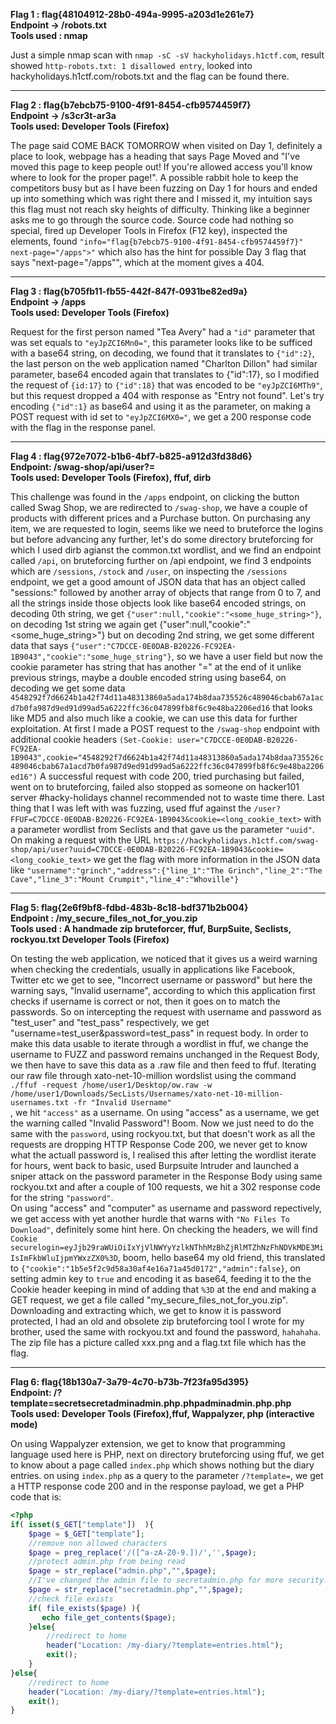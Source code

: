 **Flag 1 : flag{48104912-28b0-494a-9995-a203d1e261e7}**  
**Endpoint -> /robots.txt**  
**Tools used : nmap**  
  
Just a simple nmap scan with ```nmap -sC -sV hackyholidays.h1ctf.com```, result showed ```http-robots.txt: 1 disallowed entry```, looked into hackyholidays.h1ctf.com/robots.txt and the flag can be found there. 

--------------------------------------------------------------------------------

**Flag 2 : flag{b7ebcb75-9100-4f91-8454-cfb9574459f7}**  
**Endpoint -> /s3cr3t-ar3a**  
**Tools used: Developer Tools (Firefox)**  
  
The page said COME BACK TOMORROW when visited on Day 1, definitely a place to look, webpage has a heading that says Page Moved and "I've moved this page to keep people out! If you're allowed access you'll know where to look for the proper page!". A possible rabbit hole to keep the competitors busy but as I have been fuzzing on Day 1 for hours and ended up into something which was right there and I missed it, my intuition says this flag must not reach sky heights of difficulty. Thinking like a beginner asks me to go through the source code. Source code had nothing so special, fired up Developer Tools in Firefox (F12 key), inspected the elements, found ``"info="flag{b7ebcb75-9100-4f91-8454-cfb9574459f7}" next-page="/apps">"`` which also has the hint for possible Day 3 flag that says "next-page="/apps"", which at the moment gives a 404.   

--------------------------------------------------------------------------------
  
**Flag 3 : flag{b705fb11-fb55-442f-847f-0931be82ed9a}**  
**Endpoint -> /apps**  
**Tools used: Developer Tools (Firefox)**  
  
Request for the first person named "Tea Avery" had a ``"id"`` parameter that was set equals to ``"eyJpZCI6Mn0="``, this parameter looks like to be sufficed with a base64 string, on decoding, we found that it translates to ``{"id":2}``, the last person on the web application named "Charlton Dillon" had similar parameter, base64 encoded again that translates to {"id":17}, so I modified the request of ``{id:17}`` to ``{"id":18}`` that was encoded to be ``"eyJpZCI6MTh9"``, but this request dropped a 404 with response as "Entry not found".
Let's try encoding ``{"id":1}`` as base64 and using it as the parameter, on making a POST request with id set to ``"eyJpZCI6MX0="``, we get a 200 response code with the flag in the response panel. 

-------------------------------------------------------------
  
**Flag 4 : flag{972e7072-b1b6-4bf7-b825-a912d3fd38d6}**  
**Endpoint: /swag-shop/api/user?=**  
**Tools used: Developer Tools (Firefox), ffuf, dirb**  
  
This challenge was found in the ```/apps``` endpoint, on clicking the button called Swag Shop, we are redirected to ```/swag-shop```, we have a couple of products with different prices and a Purchase button. On purchasing any item, we are requested to login, seems like we need to bruteforce the logins but before advancing any further, let's do some directory bruteforcing for which I used dirb agianst the common.txt wordlist, and we find an endpoint called ```/api```, on bruteforcing further on /api endpoint, we find 3 endpoints which are ```/sessions```, ```/stock``` and ```/user```, on inspecting the ```/sessions``` endpoint, we get a good amount of JSON data that has an object called "sessions:" followed by another array of objects that range from 0 to 7, and all the strings inside those objects look like base64 encoded strings, on decoding 0th string, we get ``{"user":null,"cookie":"<some_huge_string>"}``, on decoding 1st string we again get {"user":null,"cookie":"<some_huge_string>"} but on decoding 2nd string, we get some different data that says ``{"user":"C7DCCE-0E0DAB-B20226-FC92EA-1B9043","cookie":"some_huge_string"}``, so we have a user field but now the cookie parameter has string that has another "=" at the end of it unlike previous strings, maybe a double encoded string using base64, on decoding we get some data ``4548292f7d6624b1a42f74d11a48313860a5ada174b8daa735526c489046cbab67a1acd7b0fa987d9ed91d99ad5a6222ffc36c047899fb8f6c9e48ba2206ed16`` that looks like MD5 and also much like a cookie, we can use this data for further exploitation. At first I made a POST request to the ``/swag-shop`` endpoint with additional cookie headers ``(Set-Cookie: user="C7DCCE-0E0DAB-B20226-FC92EA-1B9043",cookie="4548292f7d6624b1a42f74d11a48313860a5ada174b8daa735526c489046cbab67a1acd7b0fa987d9ed91d99ad5a6222ffc36c047899fb8f6c9e48ba2206ed16")``
A successful request with code 200, tried purchasing but failed, went on to bruteforcing, failed also stopped as someone on hacker101 server #hacky-holidays channel recommended not to waste time there. Last thing that I was left with was fuzzing, used ffuf against the ``/user?FFUF=C7DCCE-0E0DAB-B20226-FC92EA-1B9043&cookie=<long_cookie_text>`` with a parameter wordlist from Seclists and that gave us the parameter ``"uuid"``. On making a request with the URL ``https://hackyholidays.h1ctf.com/swag-shop/api/user?uuid=C7DCCE-0E0DAB-B20226-FC92EA-1B9043&cookie=<long_cookie_text>`` we get the flag with more information in the JSON data like 
``"username":"grinch","address":{"line_1":"The Grinch","line_2":"The Cave","line_3":"Mount Crumpit","line_4":"Whoville"}``

--------------------------------------------------------------------------------
  
**Flag 5: flag{2e6f9bf8-fdbd-483b-8c18-bdf371b2b004}**  
**Endpoint : /my_secure_files_not_for_you.zip**  
**Tools used : A handmade zip bruteforcer, ffuf, BurpSuite, Seclists, rockyou.txt Developer Tools (Firefox)**  
  
On testing the web application, we noticed that it gives us a weird warning when checking the credentials, usually in applications like Facebook, Twitter etc we get to see, "Incorrect username or password" but here the warning says, "Invalid username", according to which this application first checks if username is correct or not, then it goes on to match the passwords. So on intercepting the request with username and password as "test_user" and "test_pass" respectively, we get "username=test_user&password=test_pass" in request body. In order to make this data usable to iterate through a wordlist in ffuf, we change the username to FUZZ and password remains unchanged in the Request Body, we then have to save this data as a .raw file and then feed to ffuf. Iterating our raw file through xato-net-10-million wordslist using the command  
``./ffuf -request /home/user1/Desktop/ow.raw -w /home/user1/Downloads/SecLists/Usernames/xato-net-10-million-usernames.txt -fr "Invalid Username"``  
, we hit ``"access"`` as a username. On using "access" as a username, we get the warning called "Invalid Password"! Boom. Now we just need to do the same with the ``password``, using rockyou.txt,  but that doesn't work as all the requests are dropping HTTP Response Code 200, we never get to know what the actuall password is, I realised this after letting the wordlist iterate for hours, went back to basic, used Burpsuite Intruder and launched a sniper attack on the password parameter in the Response Body using same rockyou.txt and after a couple of 100 requests, we hit a 302 response code for the string ``"password"``.  
On using "access" and "computer" as username and password repectively, we get access with yet another hurdle that warns with 
``"No Files To Download"``, definitely some hint here. On checking the headers, we will find ``Cookie
	securelogin=eyJjb29raWUiOiIxYjVlNWYyYzlkNThhMzBhZjRlMTZhNzFhNDVkMDE3MiIsImFkbWluIjpmYWxzZX0%3D``, boom, hello base64 my old friend, this translated to ``{"cookie":"1b5e5f2c9d58a30af4e16a71a45d0172","admin":false}``, on setting admin key to ``true`` and encoding it as base64, feeding it to the the Cookie header keeping in mind of adding that ``%3D`` at the end and making a GET request, we get a file called "my_secure_files_not_for_you.zip". Downloading and extracting which, we get to know it is password protected, I had an old and obsolete zip bruteforcing tool I wrote for my brother, used the same with rockyou.txt and found the password, ``hahahaha``. The zip file has a picture called xxx.png and a flag.txt file which has the flag.  
  
-------------------------------------------------------------------------------
  
**Flag 6: flag{18b130a7-3a79-4c70-b73b-7f23fa95d395}**  
**Endpoint: /?template=secretsecretadminadmin.php.phpadminadmin.php.php**  
**Tools used: Developer Tools (Firefox),ffuf, Wappalyzer, php (interactive mode)**  

On using Wappalyzer extension, we get to know that programming language used here is PHP, next on directory bruteforcing using ffuf, we get to know about a page called ``index.php`` which shows nothing but the diary entries. on using ``index.php`` as a query to the parameter ``/?template=``, we get a HTTP response code 200 and in the response payload, we get a PHP code that is:  
```php
<?php
if( isset($_GET["template"])  ){
    $page = $_GET["template"];
    //remove non allowed characters
    $page = preg_replace('/([^a-zA-Z0-9.])/','',$page);
    //protect admin.php from being read
    $page = str_replace("admin.php","",$page);
    //I've changed the admin file to secretadmin.php for more security!
    $page = str_replace("secretadmin.php","",$page);
    //check file exists
    if( file_exists($page) ){
       echo file_get_contents($page);
    }else{
        //redirect to home
        header("Location: /my-diary/?template=entries.html");
        exit();
    }
}else{
    //redirect to home
    header("Location: /my-diary/?template=entries.html");
    exit();
}
``` 
